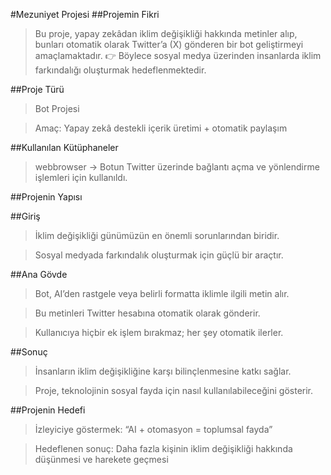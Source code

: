#Mezuniyet Projesi
##Projemin Fikri

>Bu proje, yapay zekâdan iklim değişikliği hakkında metinler alıp, bunları otomatik olarak Twitter’a (X) gönderen bir bot geliştirmeyi amaçlamaktadır.
>👉 Böylece sosyal medya üzerinden insanlarda iklim farkındalığı oluşturmak hedeflenmektedir.

##Proje Türü

>Bot Projesi

>Amaç: Yapay zekâ destekli içerik üretimi + otomatik paylaşım

##Kullanılan Kütüphaneler

>webbrowser → Botun Twitter üzerinde bağlantı açma ve yönlendirme işlemleri için kullanıldı.

##Projenin Yapısı

##Giriş

>İklim değişikliği günümüzün en önemli sorunlarından biridir.

>Sosyal medyada farkındalık oluşturmak için güçlü bir araçtır.

##Ana Gövde

>Bot, AI’den rastgele veya belirli formatta iklimle ilgili metin alır.

>Bu metinleri Twitter hesabına otomatik olarak gönderir.

>Kullanıcıya hiçbir ek işlem bırakmaz; her şey otomatik ilerler.

##Sonuç

>İnsanların iklim değişikliğine karşı bilinçlenmesine katkı sağlar.

>Proje, teknolojinin sosyal fayda için nasıl kullanılabileceğini gösterir.

##Projenin Hedefi

>İzleyiciye göstermek: “AI + otomasyon = toplumsal fayda”

>Hedeflenen sonuç: Daha fazla kişinin iklim değişikliği hakkında düşünmesi ve harekete geçmesi
